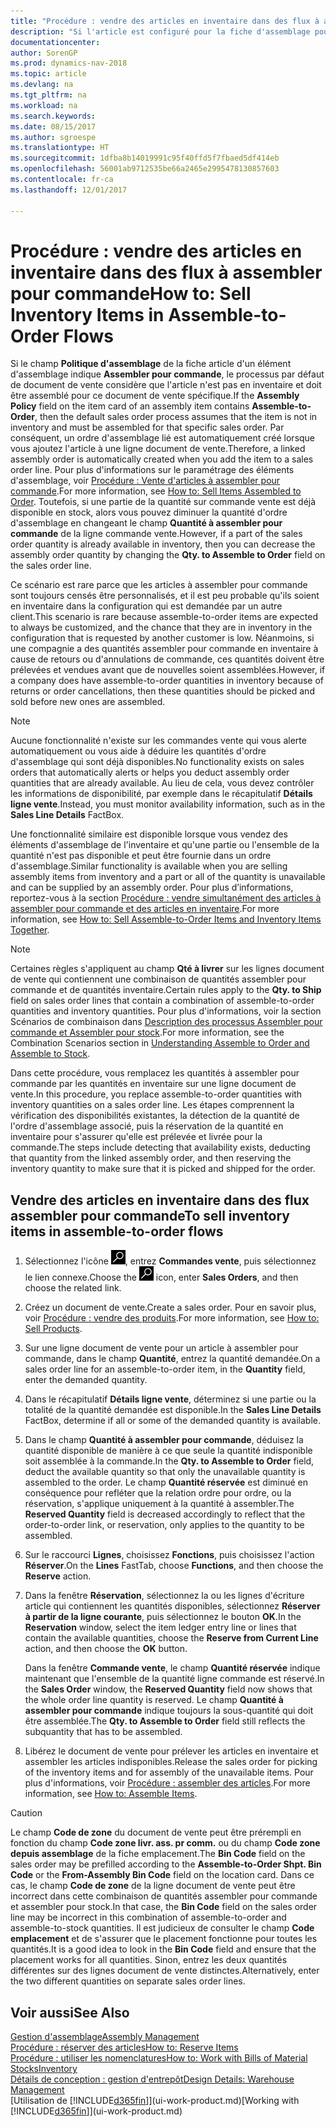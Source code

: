 ```yaml
---
title: "Procédure : vendre des articles en inventaire dans des flux à assembler pour commande"
description: "Si l'article est configuré pour la fiche d'assemblage pour commande, le processus par défaut de document de vente considère que l'article n'est pas en inventaire et doit être assemblé pour ce document de vente spécifique. Par conséquent, un ordre d'assemblage lié est automatiquement créé lorsque vous ajoutez l'article à une ligne document de vente."
documentationcenter: 
author: SorenGP
ms.prod: dynamics-nav-2018
ms.topic: article
ms.devlang: na
ms.tgt_pltfrm: na
ms.workload: na
ms.search.keywords: 
ms.date: 08/15/2017
ms.author: sgroespe
ms.translationtype: HT
ms.sourcegitcommit: 1dfba8b14019991c95f40ffd5f7fbaed5df414eb
ms.openlocfilehash: 56001ab9712535be66a2465e2995478130857603
ms.contentlocale: fr-ca
ms.lasthandoff: 12/01/2017

---
```

# <a name="how-to-sell-inventory-items-in-assemble-to-order-flows"></a><span data-ttu-id="26574-104">Procédure : vendre des articles en inventaire dans des flux à assembler pour commande</span><span class="sxs-lookup"><span data-stu-id="26574-104">How to: Sell Inventory Items in Assemble-to-Order Flows</span></span>
<span data-ttu-id="26574-105">Si le champ **Politique d'assemblage** de la fiche article d'un élément d'assemblage indique **Assembler pour commande**, le processus par défaut de document de vente considère que l'article n'est pas en inventaire et doit être assemblé pour ce document de vente spécifique.</span><span class="sxs-lookup"><span data-stu-id="26574-105">If the **Assembly Policy** field on the item card of an assembly item contains **Assemble-to-Order**, then the default sales order process assumes that the item is not in inventory and must be assembled for that specific sales order.</span></span> <span data-ttu-id="26574-106">Par conséquent, un ordre d'assemblage lié est automatiquement créé lorsque vous ajoutez l'article à une ligne document de vente.</span><span class="sxs-lookup"><span data-stu-id="26574-106">Therefore, a linked assembly order is automatically created when you add the item to a sales order line.</span></span> <span data-ttu-id="26574-107">Pour plus d'informations sur le paramétrage des éléments d'assemblage, voir [Procédure : Vente d'articles à assembler pour commande](assembly-how-to-sell-items-assembled-to-order.md).</span><span class="sxs-lookup"><span data-stu-id="26574-107">For more information, see [How to: Sell Items Assembled to Order](assembly-how-to-sell-items-assembled-to-order.md).</span></span> <span data-ttu-id="26574-108">Toutefois, si une partie de la quantité sur commande vente est déjà disponible en stock, alors vous pouvez diminuer la quantité d'ordre d'assemblage en changeant le champ **Quantité à assembler pour commande** de la ligne commande vente.</span><span class="sxs-lookup"><span data-stu-id="26574-108">However, if a part of the sales order quantity is already available in inventory, then you can decrease the assembly order quantity by changing the **Qty. to Assemble to Order** field on the sales order line.</span></span>  

<span data-ttu-id="26574-109">Ce scénario est rare parce que les articles à assembler pour commande sont toujours censés être personnalisés, et il est peu probable qu'ils soient en inventaire dans la configuration qui est demandée par un autre client.</span><span class="sxs-lookup"><span data-stu-id="26574-109">This scenario is rare because assemble-to-order items are expected to always be customized, and the chance that they are in inventory in the configuration that is requested by another customer is low.</span></span> <span data-ttu-id="26574-110">Néanmoins, si une compagnie a des quantités assembler pour commande en inventaire à cause de retours ou d'annulations de commande, ces quantités doivent être prélevées et vendues avant que de nouvelles soient assemblées.</span><span class="sxs-lookup"><span data-stu-id="26574-110">However, if a company does have assemble-to-order quantities in inventory because of returns or order cancellations, then these quantities should be picked and sold before new ones are assembled.</span></span>  

> [!NOTE]  
>  <span data-ttu-id="26574-111">Aucune fonctionnalité n'existe sur les commandes vente qui vous alerte automatiquement ou vous aide à déduire les quantités d'ordre d'assemblage qui sont déjà disponibles.</span><span class="sxs-lookup"><span data-stu-id="26574-111">No functionality exists on sales orders that automatically alerts or helps you deduct assembly order quantities that are already available.</span></span> <span data-ttu-id="26574-112">Au lieu de cela, vous devez contrôler les informations de disponibilité, par exemple dans le récapitulatif **Détails ligne vente**.</span><span class="sxs-lookup"><span data-stu-id="26574-112">Instead, you must monitor availability information, such as in the **Sales Line Details** FactBox.</span></span>  

<span data-ttu-id="26574-113">Une fonctionnalité similaire est disponible lorsque vous vendez des éléments d'assemblage de l'inventaire et qu'une partie ou l'ensemble de la quantité n'est pas disponible et peut être fournie dans un ordre d'assemblage.</span><span class="sxs-lookup"><span data-stu-id="26574-113">Similar functionality is available when you are selling assembly items from inventory and a part or all of the quantity is unavailable and can be supplied by an assembly order.</span></span> <span data-ttu-id="26574-114">Pour plus d’informations, reportez-vous à la section [Procédure : vendre simultanément des articles à assembler pour commande et des articles en inventaire](assembly-how-to-sell-assemble-to-order-items-and-inventory-items-together.md).</span><span class="sxs-lookup"><span data-stu-id="26574-114">For more information, see [How to: Sell Assemble-to-Order Items and Inventory Items Together](assembly-how-to-sell-assemble-to-order-items-and-inventory-items-together.md).</span></span>  

> [!NOTE]  
>  <span data-ttu-id="26574-115">Certaines règles s'appliquent au champ **Qté à livrer** sur les lignes document de vente qui contiennent une combinaison de quantités assembler pour commande et de quantités inventaire.</span><span class="sxs-lookup"><span data-stu-id="26574-115">Certain rules apply to the **Qty. to Ship** field on sales order lines that contain a combination of assemble-to-order quantities and inventory quantities.</span></span> <span data-ttu-id="26574-116">Pour plus d'informations, voir la section Scénarios de combinaison dans [Description des processus Assembler pour commande et Assembler pour stock](assembly-assemble-to-order-or-assemble-to-stock.md).</span><span class="sxs-lookup"><span data-stu-id="26574-116">For more information, see the Combination Scenarios section in [Understanding Assemble to Order and Assemble to Stock](assembly-assemble-to-order-or-assemble-to-stock.md).</span></span>  

<span data-ttu-id="26574-117">Dans cette procédure, vous remplacez les quantités à assembler pour commande par les quantités en inventaire sur une ligne document de vente.</span><span class="sxs-lookup"><span data-stu-id="26574-117">In this procedure, you replace assemble-to-order quantities with inventory quantities on a sales order line.</span></span> <span data-ttu-id="26574-118">Les étapes comprennent la vérification des disponibilités existantes, la détection de la quantité de l'ordre d'assemblage associé, puis la réservation de la quantité en inventaire pour s'assurer qu'elle est prélevée et livrée pour la commande.</span><span class="sxs-lookup"><span data-stu-id="26574-118">The steps include detecting that availability exists, deducting that quantity from the linked assembly order, and then reserving the inventory quantity to make sure that it is picked and shipped for the order.</span></span>  

## <a name="to-sell-inventory-items-in-assemble-to-order-flows"></a><span data-ttu-id="26574-119">Vendre des articles en inventaire dans des flux assembler pour commande</span><span class="sxs-lookup"><span data-stu-id="26574-119">To sell inventory items in assemble-to-order flows</span></span>  
1.  <span data-ttu-id="26574-120">Sélectionnez l'icône ![Page ou état pour la recherche](media/ui-search/search_small.png "Page ou état pour la recherche"), entrez **Commandes vente**, puis sélectionnez le lien connexe.</span><span class="sxs-lookup"><span data-stu-id="26574-120">Choose the ![Search for Page or Report](media/ui-search/search_small.png "Search for Page or Report icon") icon, enter **Sales Orders**, and then choose the related link.</span></span>  
2.  <span data-ttu-id="26574-121">Créez un document de vente.</span><span class="sxs-lookup"><span data-stu-id="26574-121">Create a sales order.</span></span> <span data-ttu-id="26574-122">Pour en savoir plus, voir [Procédure : vendre des produits](sales-how-sell-products.md).</span><span class="sxs-lookup"><span data-stu-id="26574-122">For more information, see [How to: Sell Products](sales-how-sell-products.md).</span></span>  
3.  <span data-ttu-id="26574-123">Sur une ligne document de vente pour un article à assembler pour commande, dans le champ **Quantité**, entrez la quantité demandée.</span><span class="sxs-lookup"><span data-stu-id="26574-123">On a sales order line for an assemble-to-order item, in the **Quantity** field, enter the demanded quantity.</span></span>  
4.  <span data-ttu-id="26574-124">Dans le récapitulatif **Détails ligne vente**, déterminez si une partie ou la totalité de la quantité demandée est disponible.</span><span class="sxs-lookup"><span data-stu-id="26574-124">In the **Sales Line Details** FactBox, determine if all or some of the demanded quantity is available.</span></span>  
5.  <span data-ttu-id="26574-125">Dans le champ **Quantité à assembler pour commande**, déduisez la quantité disponible de manière à ce que seule la quantité indisponible soit assemblée à la commande.</span><span class="sxs-lookup"><span data-stu-id="26574-125">In the **Qty. to Assemble to Order** field, deduct the available quantity so that only the unavailable quantity is assembled to the order.</span></span> <span data-ttu-id="26574-126">Le champ **Quantité réservée** est diminué en conséquence pour refléter que la relation ordre pour ordre, ou la réservation, s'applique uniquement à la quantité à assembler.</span><span class="sxs-lookup"><span data-stu-id="26574-126">The **Reserved Quantity** field is decreased accordingly to reflect that the order-to-order link, or reservation, only applies to the quantity to be assembled.</span></span>  
6.  <span data-ttu-id="26574-127">Sur le raccourci **Lignes**, choisissez **Fonctions**, puis choisissez l'action **Réserver**.</span><span class="sxs-lookup"><span data-stu-id="26574-127">On the **Lines** FastTab, choose **Functions**, and then choose the **Reserve** action.</span></span>  
7.  <span data-ttu-id="26574-128">Dans la fenêtre **Réservation**, sélectionnez la ou les lignes d'écriture article qui contiennent les quantités disponibles, sélectionnez **Réserver à partir de la ligne courante**, puis sélectionnez le bouton **OK**.</span><span class="sxs-lookup"><span data-stu-id="26574-128">In the **Reservation** window, select the item ledger entry line or lines that contain the available quantities, choose the **Reserve from Current Line** action, and then choose the **OK** button.</span></span>  

    <span data-ttu-id="26574-129">Dans la fenêtre **Commande vente**, le champ **Quantité réservée** indique maintenant que l'ensemble de la quantité ligne commande est réservé.</span><span class="sxs-lookup"><span data-stu-id="26574-129">In the **Sales Order** window, the **Reserved Quantity** field now shows that the whole order line quantity is reserved.</span></span> <span data-ttu-id="26574-130">Le champ **Quantité à assembler pour commande** indique toujours la sous-quantité qui doit être assemblée.</span><span class="sxs-lookup"><span data-stu-id="26574-130">The **Qty. to Assemble to Order** field still reflects the subquantity that has to be assembled.</span></span>  

8.  <span data-ttu-id="26574-131">Libérez le document de vente pour prélever les articles en inventaire et assembler les articles indisponibles.</span><span class="sxs-lookup"><span data-stu-id="26574-131">Release the sales order for picking of the inventory items and for assembly of the unavailable items.</span></span> <span data-ttu-id="26574-132">Pour plus d'informations, voir [Procédure : assembler des articles](assembly-how-to-assemble-items.md).</span><span class="sxs-lookup"><span data-stu-id="26574-132">For more information, see [How to: Assemble Items](assembly-how-to-assemble-items.md).</span></span>  

> [!CAUTION]  
>  <span data-ttu-id="26574-133">Le champ **Code de zone** du document de vente peut être prérempli en fonction du champ **Code zone livr. ass. pr comm.** ou du champ **Code zone depuis assemblage** de la fiche emplacement.</span><span class="sxs-lookup"><span data-stu-id="26574-133">The **Bin Code** field on the sales order may be prefilled according to the **Assemble-to-Order Shpt. Bin Code** or the **From-Assembly Bin Code** field on the location card.</span></span> <span data-ttu-id="26574-134">Dans ce cas, le champ **Code de zone** de la ligne document de vente peut être incorrect dans cette combinaison de quantités assembler pour commande et assembler pour stock.</span><span class="sxs-lookup"><span data-stu-id="26574-134">In that case, the **Bin Code** field on the sales order line may be incorrect in this combination of assemble-to-order and assemble-to-stock quantities.</span></span> <span data-ttu-id="26574-135">Il est judicieux de consulter le champ **Code emplacement** et de s'assurer que le placement fonctionne pour toutes les quantités.</span><span class="sxs-lookup"><span data-stu-id="26574-135">It is a good idea to look in the **Bin Code** field and ensure that the placement works for all quantities.</span></span> <span data-ttu-id="26574-136">Sinon, entrez les deux quantités différentes sur des lignes document de vente distinctes.</span><span class="sxs-lookup"><span data-stu-id="26574-136">Alternatively, enter the two different quantities on separate sales order lines.</span></span>  

## <a name="see-also"></a><span data-ttu-id="26574-137">Voir aussi</span><span class="sxs-lookup"><span data-stu-id="26574-137">See Also</span></span>  
[<span data-ttu-id="26574-138">Gestion d'assemblage</span><span class="sxs-lookup"><span data-stu-id="26574-138">Assembly Management</span></span>](assembly-assemble-items.md)  
[<span data-ttu-id="26574-139">Procédure : réserver des articles</span><span class="sxs-lookup"><span data-stu-id="26574-139">How to: Reserve Items</span></span>](inventory-how-to-reserve-items.md)  
[<span data-ttu-id="26574-140">Procédure : utiliser les nomenclatures</span><span class="sxs-lookup"><span data-stu-id="26574-140">How to: Work with Bills of Material</span></span>](inventory-how-work-BOMs.md)  
[<span data-ttu-id="26574-141">Stocks</span><span class="sxs-lookup"><span data-stu-id="26574-141">Inventory</span></span>](inventory-manage-inventory.md)  
[<span data-ttu-id="26574-142">Détails de conception : gestion d'entrepôt</span><span class="sxs-lookup"><span data-stu-id="26574-142">Design Details: Warehouse Management</span></span>](design-details-warehouse-management.md)  
<span data-ttu-id="26574-143">[Utilisation de [!INCLUDE[d365fin](includes/d365fin_md.md)]](ui-work-product.md)</span><span class="sxs-lookup"><span data-stu-id="26574-143">[Working with [!INCLUDE[d365fin](includes/d365fin_md.md)]](ui-work-product.md)</span></span>

